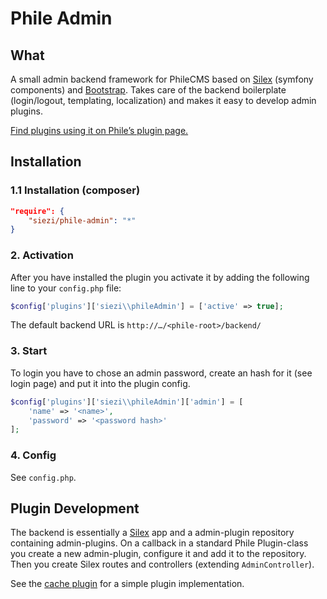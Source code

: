# Phile Admin #

## What ##

A small admin backend framework for PhileCMS based on [Silex] (symfony components) and [Bootstrap]. Takes care of the backend boilerplate (login/logout, templating, localization) and makes it easy to develop admin plugins.

[Find plugins using it on Phile’s plugin page.](https://github.com/PhileCMS/Phile/wiki/%5BCOMMUNITY%5D-Plugins#admin--backend)

## Installation

### 1.1 Installation (composer) ###

```json
"require": {
	"siezi/phile-admin": "*"
}
```

<!--

### 1.2 Installation (Download)

* Install [Phile](https://github.com/PhileCMS/Phile)
* Clone this repo into `plugins/siezi/phileMarkdownEditor`

-->

### 2. Activation

After you have installed the plugin you activate it by adding the following line to your `config.php` file:

```php
$config['plugins']['siezi\\phileAdmin'] = ['active' => true];
```

The default backend URL is `http://…/<phile-root>/backend/`


### 3. Start ###

To login you have to chose an admin password, create an hash for it (see login page) and put it into the plugin config.

```php
$config['plugins']['siezi\\phileAdmin']['admin'] = [
	'name' => '<name>',
	'password' => '<password hash>'
];
```


### 4. Config ###

See `config.php`.

## Plugin Development ##

The backend is essentially a [Silex] app and a admin-plugin repository containing admin-plugins. On a callback in a standard Phile Plugin-class you create a new admin-plugin, configure it and add it to the repository. Then you create Silex routes and controllers (extending `AdminController`).

See the [cache plugin](https://github.com/Schlaefer/phileAdminCache) for a simple plugin implementation.


[Bootstrap]: http://getbootstrap.com/
[Silex]: http://silex.sensiolabs.org/
